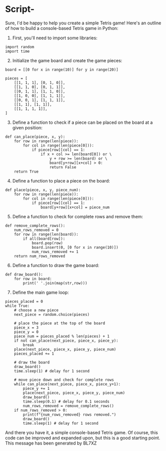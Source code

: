 # Script-
Sure, I'd be happy to help you create a simple Tetris game! Here's an outline of how to build a console-based Tetris game in Python:

1. First, you'll need to import some libraries:
```
import random
import time
```

2. Initialize the game board and create the game pieces:
```
board = [[0 for x in range(10)] for y in range(20)]

pieces = [
    [[1, 1, 1], [0, 1, 0]],
    [[1, 1, 0], [0, 1, 1]],
    [[0, 1, 1], [1, 1, 0]],
    [[1, 0, 0], [1, 1, 1]],
    [[0, 0, 1], [1, 1, 1]],
    [[1, 1], [1, 1]],
    [[1, 1, 1, 1]],
]
```

3. Define a function to check if a piece can be placed on the board at a given position:
```
def can_place(piece, x, y):
    for row in range(len(piece)):
        for col in range(len(piece[0])):
            if piece[row][col] == 1:
                if x + col >= len(board[0]) or \
                    y + row >= len(board) or \
                    board[y+row][x+col] > 0:
                    return False
    return True
```

4. Define a function to place a piece on the board:
```
def place(piece, x, y, piece_num):
    for row in range(len(piece)):
        for col in range(len(piece[0])):
            if piece[row][col] == 1:
                board[y+row][x+col] = piece_num
```

5. Define a function to check for complete rows and remove them:
```
def remove_complete_rows():
    num_rows_removed = 0
    for row in range(len(board)):
        if all(board[row]):
            board.pop(row)
            board.insert(0, [0 for x in range(10)])
            num_rows_removed += 1
    return num_rows_removed
```

6. Define a function to draw the game board:
```
def draw_board():
    for row in board:
        print(' '.join(map(str,row)))
```

7. Define the main game loop:
```
pieces_placed = 0
while True:
    # choose a new piece
    next_piece = random.choice(pieces)

    # place the piece at the top of the board
    piece_x = 3
    piece_y = 0
    piece_num = pieces_placed % len(pieces) + 1
    if not can_place(next_piece, piece_x, piece_y):
        break
    place(next_piece, piece_x, piece_y, piece_num)
    pieces_placed += 1

    # draw the board
    draw_board()
    time.sleep(1) # delay for 1 second

    # move piece down and check for complete rows
    while can_place(next_piece, piece_x, piece_y+1):
        piece_y += 1
        place(next_piece, piece_x, piece_y, piece_num)
        draw_board()
        time.sleep(0.1) # delay for 0.1 seconds
        num_rows_removed = remove_complete_rows()
    if num_rows_removed > 0:
        print(f"{num_rows_removed} rows removed.")
        draw_board()
        time.sleep(1) # delay for 1 second
```
And there you have it, a simple console-based Tetris game. Of course, this code can be improved and expanded upon, but this is a good starting point.
This message has been generated by BL7XZ
